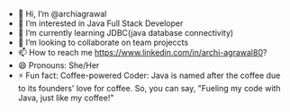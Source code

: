 - 👋 Hi, I’m @archiagrawal
- 👀 I’m interested in Java Full Stack Developer
- 🌱 I’m currently learning JDBC(java database connectivity)
- 💞️ I’m looking to collaborate on team projeccts
- 📫 How to reach me https://www.linkedin.com/in/archi-agrawal80?
- 😄 Pronouns: She/Her
- ⚡ Fun fact: Coffee-powered Coder: Java is named after the coffee due to its founders' love for coffee. So, you can say, "Fueling my code with Java, just like my coffee!"

<!---
archiagrawal2624/archiagrawal2624 is a ✨ special ✨ repository because its `README.md` (this file) appears on your GitHub profile.
You can click the Preview link to take a look at your changes.
--->
